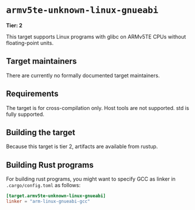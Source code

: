 # `armv5te-unknown-linux-gnueabi`

**Tier: 2**

This target supports Linux programs with glibc on ARMv5TE CPUs without
floating-point units.

## Target maintainers

There are currently no formally documented target maintainers.

## Requirements

The target is for cross-compilation only. Host tools are not supported.
std is fully supported.

## Building the target

Because this target is tier 2, artifacts are available from rustup.

## Building Rust programs

For building rust programs, you might want to specify GCC as linker in
`.cargo/config.toml` as follows:

```toml
[target.armv5te-unknown-linux-gnueabi]
linker = "arm-linux-gnueabi-gcc"
```
